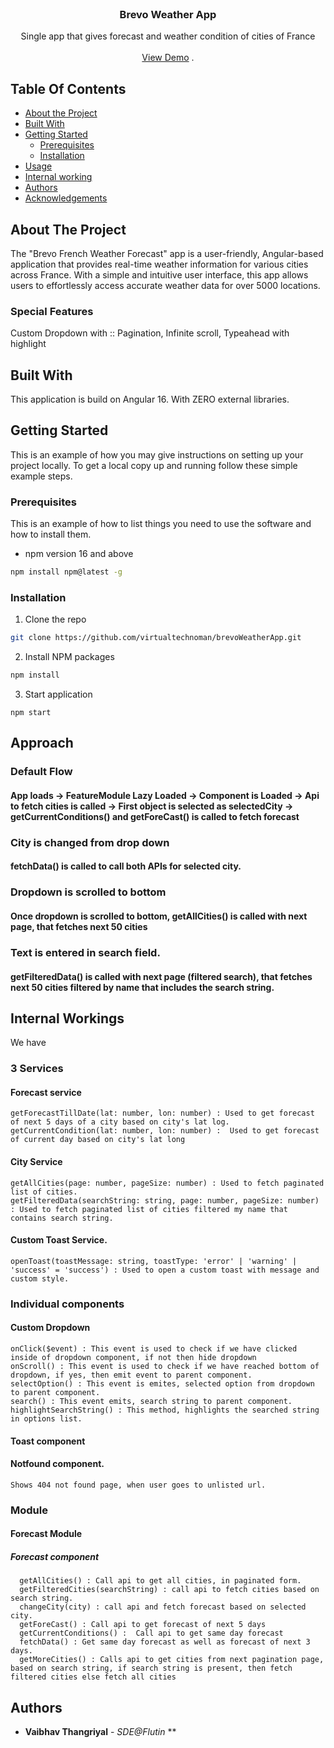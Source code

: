 <br/>
<p align="center">
  <h3 align="center">Brevo Weather App</h3>

  <p align="center">
    Single app that gives forecast and weather condition of cities of France
    <br/>
    <br/>
    <a href="https://stupendous-boba-5c27e9.netlify.app">View Demo</a>
    .
  </p>
</p>



## Table Of Contents

* [About the Project](#about-the-project)
* [Built With](#built-with)
* [Getting Started](#getting-started)
  * [Prerequisites](#prerequisites)
  * [Installation](#installation)
* [Usage](#usage)
* [Internal working](#internal-workings)
* [Authors](#authors)
* [Acknowledgements](#acknowledgements)

## About The Project

The "Brevo French Weather Forecast" app is a user-friendly, Angular-based application that provides real-time weather information for various cities across France. With a simple and intuitive user interface, this app allows users to effortlessly access accurate weather data for over 5000 locations.
### Special Features
Custom Dropdown with :: Pagination, Infinite scroll, Typeahead with highlight

## Built With

This application is build on Angular 16. With ZERO external libraries.

## Getting Started

This is an example of how you may give instructions on setting up your project locally.
To get a local copy up and running follow these simple example steps.

### Prerequisites

This is an example of how to list things you need to use the software and how to install them.

* npm version 16 and above

```sh
npm install npm@latest -g
```

### Installation

1. Clone the repo

```sh
git clone https://github.com/virtualtechnoman/brevoWeatherApp.git
```

2. Install NPM packages

```sh
npm install
```

3. Start application

```JS
npm start
```

## Approach

  ### Default Flow
  #### App loads -> FeatureModule Lazy Loaded -> Component is Loaded -> Api to fetch cities is called -> First object is selected as selectedCity -> getCurrentConditions() and getForeCast() is called to fetch forecast

  ### City is changed from drop down
  #### fetchData() is called to call both APIs for selected city.

  ### Dropdown is scrolled to bottom
  #### Once dropdown is scrolled to bottom, getAllCities() is called with next page, that fetches next 50 cities

  ### Text is entered in search field.
  #### getFilteredData() is called with next page (filtered search), that fetches next 50 cities filtered by name that includes the search string.


## Internal Workings
We have 
### 3 Services
  #### Forecast service
    getForecastTillDate(lat: number, lon: number) : Used to get forecast of next 5 days of a city based on city's lat log.
    getCurrentCondition(lat: number, lon: number) :  Used to get forecast of current day based on city's lat long
  #### City Service
    getAllCities(page: number, pageSize: number) : Used to fetch paginated list of cities.
    getFilteredData(searchString: string, page: number, pageSize: number) : Used to fetch paginated list of cities filtered my name that contains search string.
  #### Custom Toast Service.   
    openToast(toastMessage: string, toastType: 'error' | 'warning' | 'success' = 'success') : Used to open a custom toast with message and custom style.
### Individual components
  #### Custom Dropdown
    onClick($event) : This event is used to check if we have clicked inside of dropdown component, if not then hide dropdown
    onScroll() : This event is used to check if we have reached bottom of dropdown, if yes, then emit event to parent component.
    selectOption() : This event is emites, selected option from dropdown to parent component.
    search() : This event emits, search string to parent component.
    highlightSearchString() : This method, highlights the searched string in options list.
  #### Toast component
    
  #### Notfound component.
    Shows 404 not found page, when user goes to unlisted url.

### Module
  #### Forecast Module
  ##### Forecast component
      getAllCities() : Call api to get all cities, in paginated form.
      getFilteredCities(searchString) : call api to fetch cities based on search string.
      changeCity(city) : call api and fetch forecast based on selected city.
      getForeCast() : Call api to get forecast of next 5 days
      getCurrentConditions() :  Call api to get same day forecast
      fetchData() : Get same day forecast as well as forecast of next 3 days.
      getMoreCities() : Calls api to get cities from next pagination page, based on search string, if search string is present, then fetch filtered cities else fetch all cities

## Authors

* **Vaibhav Thangriyal** - *SDE@Flutin* **
